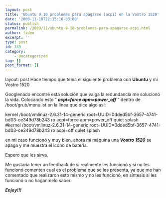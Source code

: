 ```yaml
---
layout: post
title: 'Ubuntu 9.10 problemas para apagarse (acpi) en la Vostro 1520'
date: '2009-11-10T22:15:16-03:00'
status: publish
permalink: /2009/11/ubuntu-9-10-problemas-para-apagarse-acpi.html
author: fideo
excerpt: ''
type: post
id: 339
category:
    - Uncategorized
tag: []
post_format: []
---
```

layout: post
Hace tiempo que tenía el siguiente problema con **Ubuntu** y mi Vostro 1520

Googlenado encontré esta solución que valga la redundancia me solucionó la vida. Colocando esto ” ***acpi=force apm=power\_off*** ” dentro de /boot/grub/menu.lst en la linea que dice algo así:

kernel /boot/vmlinuz-2.6.31-14-generic root=UUID=0dded5bf-3657-4741-bd03-ce349d78b243 ro acpi=force apm=power\_off quiet splash  
\#kernel /boot/vmlinuz-2.6.31-14-generic root=UUID=0dded5bf-3657-4741-bd03-ce349d78b243 ro acpi=off quiet splash

en mi caso funcionó y muy bien, ahora mi máquina una ***Vostro 1520*** se apaga y me muestra el icono de batería.

Espero que les sirva.

Me gustaría tener un feedback de si realmente les funcionó y si no les funcionó comenten cual es el problema que se les presenta, ya que me han comentado que realizaron esto mismo y no les funcionó, en síntesis si les funcionó o no haganmelo saber.

***Enjoy!!!***